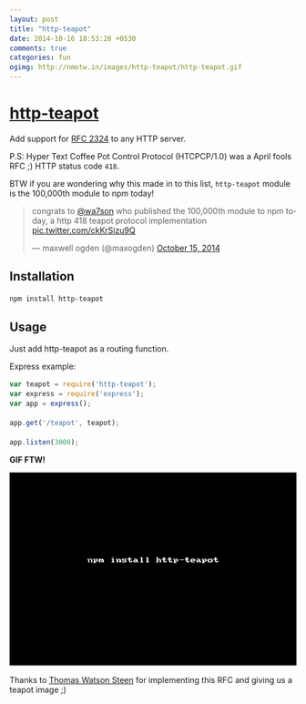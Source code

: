 ```yaml
---
layout: post
title: "http-teapot"
date: 2014-10-16 18:53:28 +0530
comments: true
categories: fun
ogimg: http://nmotw.in/images/http-teapot/http-teapot.gif
---
```


# [http-teapot](https://www.npmjs.org/package/http-teapot)

Add support for [RFC 2324](https://www.ietf.org/rfc/rfc2324.txt) to any HTTP server.

P.S:  Hyper Text Coffee Pot Control Protocol (HTCPCP/1.0) was a April fools RFC ;) HTTP status code `418`.

BTW if you are wondering why this made in to this list, `http-teapot` module is the 100,000th module to npm today!

<blockquote class="twitter-tweet" lang="en"><p>congrats to <a href="https://twitter.com/wa7son">@wa7son</a> who published the 100,000th module to npm today, a http 418 teapot protocol implementation <a href="http://t.co/ckKrSizu9Q">pic.twitter.com/ckKrSizu9Q</a></p>&mdash; maxwell ogden (@maxogden) <a href="https://twitter.com/maxogden/status/522413667782914048">October 15, 2014</a></blockquote>
<script async src="//platform.twitter.com/widgets.js" charset="utf-8"></script>

## Installation

```sh
npm install http-teapot
```

## Usage

Just add http-teapot as a routing function.

Express example:

```javascript
var teapot = require('http-teapot');
var express = require('express');
var app = express();

app.get('/teapot', teapot);

app.listen(3000);
```

__GIF FTW!__

![http-teapot](/images/http-teapot/http-teapot.gif)


Thanks to [Thomas Watson Steen](https://github.com/watson) for implementing this RFC and giving us a teapot image ;)
